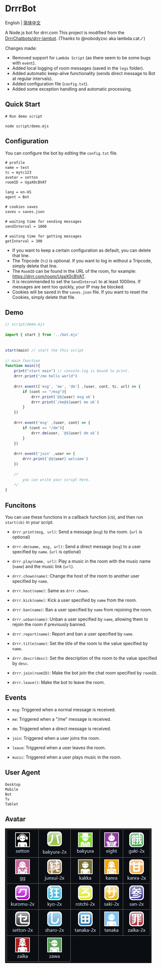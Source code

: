 # DrrrBot

English | [简体中文](README_zh-CN.md)

A Node.js bot for drrr.com
This project is modified from the [DrrrChatbots/drrr-lambot](https://github.com/DrrrChatbots/drrr-lambot). (Thanks to @nobodyzxc aka lambda.catノ)

Changes made:
* Removed support for `Lambda Script` (as there seem to be some bugs with `event`).
* Added local logging of room messages (saved in the `logs` folder).
* Added automatic keep-alive functionality (sends direct message to Bot at regular intervals).
* Added configuration file (`config.txt`).
* Added some exception handling and automatic processing.



## Quick Start

```
# Run demo script

node script/demo.mjs
```



## Configuration

You can configure the bot by editing the `config.txt` file.

```
# profile
name = test
tc = mytc123
avatar = setton
roomID = UgaX0cBVAT

lang = en-US
agent = Bot

# cookies saves
saves = saves.json

# waiting time for sending messages
sendInterval = 1800

# waiting time for getting messages
getInterval = 300
```


* If you want to keep a certain configuration as default, you can delete that line.
* The Tripcode (`tc`) is optional. If you want to log in without a Tripcode, simply delete that line.
* The `RoomID` can be found in the URL of the room, for example: https://drrr.com/room/UgaX0cBVAT.
* It is recommended to set the `SendInterval` to at least 1000ms. If messages are sent too quickly, your IP may be blocked.
* Cookies will be saved in the `saves.json` file. If you want to reset the Cookies, simply delete that file.




## Demo

```js
// script/demo.mjs

import { start } from '../bot.mjs'


start(main) // start the this script

// main function
function main(){
    print("start main") // console.log is bound to print.
    drrr.print("/me hello world")

    drrr.event(['msg', 'me', 'dm'] ,(user, cont, tc, url) => {
        if (cont == "/msg"){
            drrr.print(`@${user} msg ok`)
            drrr.print(`/me@${user} me ok`)
        }
    })

    drrr.event('msg' ,(user, cont) => {
        if (cont == "/dm"){
            drrr.dm(user, `@${user} dm ok`)
        }
    })

    drrr.event('join' ,user => {
        drrr.print(`@${user} welcome`)
    })

    /*
        you can write your script here.
    */
}
```




## Funcitons

You can use these functions in a callback function (`cb`), and then run `start(cb)` in your script.

* `drrr.print(msg, url)`: Send a message (`msg`) to the room. (`url` is optional)

* `drrr.dm(name, msg, url)`: Send a direct message (`msg`) to a user specified by `name`. (`url` is optional)

* `drrr.play(name, url)`: Play a music in the room with the music name (`name`) and the music link (`url`).
  
* `drrr.chown(name)`: Change the host of the room to  another user specified by `name`.

* `drrr.host(name)`: Same as `drrr.chown`.

* `drrr.kick(name)`: Kick a user specified by `name` from the room.

* `drrr.ban(name)`: Ban a user specified by `name` from rejoining the room.

* `drrr.unban(name)`: Unban a user specified by `name`, allowing them to rejoin the room if previously banned.

* `drrr.report(name)`: Report and ban a user specified by `name`.

* `drrr.title(name)`: Set the title of the room to the value specified by `name`.

*  `drrr.descr(desc)`: Set the description of the room to the value specified by `desc`.

* `drrr.join(roomID)`: Make the bot join the chat room specified by `roomID`.

* `drrr.leave()`: Make the bot to leave the room.




## Events

* `msg`: Triggered when a normal message is received.

* `me`: Triggered when a "/me" message is received.

* `dm`: Triggered when a direct message is received.

* `join`: Triggered when a user joins the room.

* `leave`: Triggered when a user leaves the room.

* `music`: Triggered when a user plays music in the room.



## User Agent

```
Desktop
Mobile
Bot
Tv
Tablet
```


## Avatar

![Avatar](avatar.jpg)



